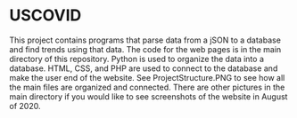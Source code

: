 # USCOVID
This project contains programs that parse data from a jSON to a database and find trends using that data. The code for the web pages is in the main directory of this repository. Python is used to organize the data into a database. HTML, CSS, and PHP are used to connect to the database and make the user end of the website. See ProjectStructure.PNG to see how all the main files are organized and connected. There are other pictures in the main directory if you would like to see screenshots of the website in August of 2020. 
